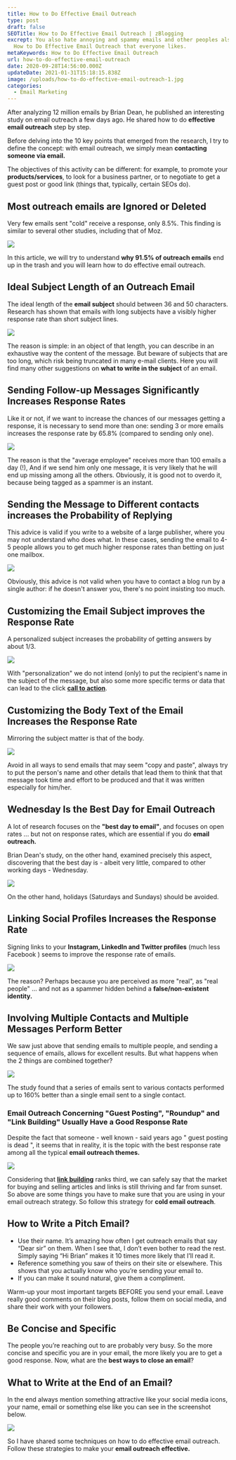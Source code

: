 ```yaml
---
title: How to Do Effective Email Outreach
type: post
draft: false
SEOTitle: How to Do Effective Email Outreach | zBlogging
excrept: You also hate annoying and spammy emails and other peoples also. Learn
  How to Do Effective Email Outreach that everyone likes.
metaKeywords: How to Do Effective Email Outreach
url: how-to-do-effective-email-outreach
date: 2020-09-28T14:56:00.000Z
updateDate: 2021-01-31T15:18:15.838Z
image: /uploads/how-to-do-effective-email-outreach-1.jpg
categories:
  - Email Marketing
---
```

After analyzing 12 million emails by Brian Dean, he published an interesting study on email outreach a few days ago. He shared how to do **effective email outreach** step by step.

Before delving into the 10 key points that emerged from the research, I try to define the concept: with email outreach, we simply mean **contacting someone via email.**

The objectives of this activity can be different: for example, to promote your **products/services**, to look for a business partner, or to negotiate to get a guest post or good link (things that, typically, certain SEOs do).

## Most outreach emails are Ignored or Deleted

Very few emails sent "cold" receive a response, only 8.5%. This finding is similar to several other studies, including that of Moz.

![](/uploads/how-to-do-effective-email-outreach.jpg)

In this article, we will try to understand **why 91.5% of outreach emails** end up in the trash and you will learn how to do effective email outreach.

## Ideal Subject Length of an Outreach Email

The ideal length of the **email subject** should between 36 and 50 characters. Research has shown that emails with long subjects have a visibly higher response rate than short subject lines.

![](/uploads/how-to-do-effective-email-outreach-2.jpg)

The reason is simple: in an object of that length, you can describe in an exhaustive way the content of the message. But beware of subjects that are too long, which risk being truncated in many e-mail clients. Here you will find many other suggestions on **what to write in the subject** of an email.

## Sending Follow-up Messages Significantly Increases Response Rates

Like it or not, if we want to increase the chances of our messages getting a response, it is necessary to send more than one: sending 3 or more emails increases the response rate by 65.8% (compared to sending only one).

![](/uploads/how-to-write-a-pitch-email.jpg)

The reason is that the "average employee" receives more than 100 emails a day (!), And if we send him only one message, it is very likely that he will end up missing among all the others. Obviously, it is good not to overdo it, because being tagged as a spammer is an instant.

## Sending the Message to Different contacts increases the Probability of Replying

This advice is valid if you write to a website of a large publisher, where you may not understand who does what. In these cases, sending the email to 4-5 people allows you to get much higher response rates than betting on just one mailbox.

![](/uploads/sending-the-message-to-different-contacts-increases-the-probability-of-replying.jpg)

Obviously, this advice is not valid when you have to contact a blog run by a single author: if he doesn't answer you, there's no point insisting too much.

## Customizing the Email Subject improves the Response Rate

A personalized subject increases the probability of getting answers by about 1/3.

![](/uploads/customizing-the-email-subject-improves-the-response-rate.jpg)

With "personalization" we do not intend (only) to put the recipient's name in the subject of the message, but also some more specific terms or data that can lead to the click **[call to action](https://en.wikipedia.org/wiki/Call_to_action_(marketing))**.

## Customizing the Body Text of the Email Increases the Response Rate

Mirroring the subject matter is that of the body.

![](/uploads/mirroring-the-subject-matter-is-that-of-the-body.jpg)

Avoid in all ways to send emails that may seem "copy and paste", always try to put the person's name and other details that lead them to think that that message took time and effort to be produced and that it was written especially for him/her.

## Wednesday Is the Best Day for Email Outreach

A lot of research focuses on the **"best day to email"**, and focuses on open rates ... but not on response rates, which are essential if you do **email outreach.**

Brian Dean's study, on the other hand, examined precisely this aspect, discovering that the best day is - albeit very little, compared to other working days - Wednesday.

![](/uploads/wednesday-is-the-best-day-for-email-outreach.jpg)

On the other hand, holidays (Saturdays and Sundays) should be avoided.

## Linking Social Profiles Increases the Response Rate

Signing links to your **Instagram, LinkedIn and Twitter profiles** (much less Facebook ) seems to improve the response rate of emails.

![](/uploads/linking-social-profiles-increases-the-response-rate.jpg)

The reason? Perhaps because you are perceived as more "real", as "real people" ... and not as a spammer hidden behind a **false/non-existent identity.**

## Involving Multiple Contacts and Multiple Messages Perform Better

We saw just above that sending emails to multiple people, and sending a sequence of emails, allows for excellent results. But what happens when the 2 things are combined together?

![](/uploads/involving-multiple-contacts-and-multiple-messages-perform-better.jpg)

The study found that a series of emails sent to various contacts performed up to 160% better than a single email sent to a single contact.

### Email Outreach Concerning "Guest Posting", "Roundup" and "Link Building" Usually Have a Good Response Rate

Despite the fact that someone - well known - said years ago " guest posting is dead ", it seems that in reality, it is the topic with the best response rate among all the typical **email outreach themes.**

![](/uploads/email-outreach-concerning-link-building.jpg)

Considering that **[link building](https://zblogging.com/how-to-create-high-quality-backlinks/)** ranks third, we can safely say that the market for buying and selling articles and links is still thriving and far from sunset. So above are some things you have to make sure that you are using in your email outreach strategy. So follow this strategy for **cold email outreach**.

## How to Write a Pitch Email?

* Use their name. It’s amazing how often I get outreach emails that say “Dear sir” on them. When I see that, I don’t even bother to read the rest. Simply saying “Hi Brian” makes it 10 times more likely that I’ll read it.
* Reference something you saw of theirs on their site or elsewhere. This shows that you actually know who you’re sending your email to.
* If you can make it sound natural, give them a compliment.

Warm-up your most important targets BEFORE you send your email. Leave really good comments on their blog posts, follow them on social media, and share their work with your followers.

## **Be Concise and Specific**

The people you’re reaching out to are probably very busy. So the more concise and specific you are in your email, the more likely you are to get a good response. Now, what are the **best ways to close an email**?

## What to Write at the End of an Email?

In the end always mention something attractive like your social media icons, your name, email or something else like you can see in the screenshot below.

![](/uploads/what-to-write-at-the-end-of-an-email.jpg)

So I have shared some techniques on how to do effective email outreach. Follow these strategies to make your **email outreach effective.**